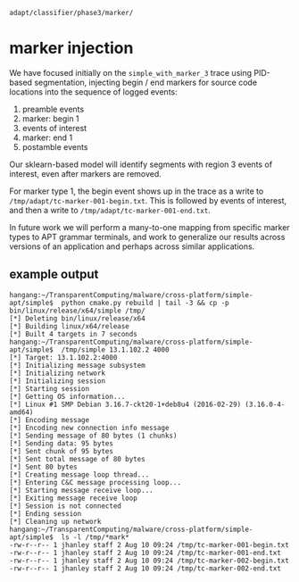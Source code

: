 
    adapt/classifier/phase3/marker/

marker injection
================

We have focused initially on the  `simple_with_marker_3` trace using PID-based segmentation,
injecting begin / end markers for source code locations into
the sequence of logged events:

1. preamble events
2. marker: begin 1
3. events of interest
4. marker: end 1
5. postamble events

Our sklearn-based model will
identify segments with region 3 events of interest,
even after markers are removed.

For marker type 1, the begin event shows up in
the trace as a write to `/tmp/adapt/tc-marker-001-begin.txt`.
This is followed by events of interest,
and then a write to `/tmp/adapt/tc-marker-001-end.txt`.

In future work we will perform a many-to-one mapping
from specific marker types to APT grammar terminals,
and work to generalize our results across versions of an application
and perhaps across similar applications.

example output
--------------

    hangang:~/TransparentComputing/malware/cross-platform/simple-apt/simple$  python cmake.py rebuild | tail -3 && cp -p bin/linux/release/x64/simple /tmp/
    [*] Deleting bin/linux/release/x64
    [*] Building linux/x64/release
    [*] Built 4 targets in 7 seconds
    hangang:~/TransparentComputing/malware/cross-platform/simple-apt/simple$  /tmp/simple 13.1.102.2 4000
    [*] Target: 13.1.102.2:4000
    [*] Initializing message subsystem
    [*] Initializing network
    [*] Initializing session
    [*] Starting session
    [*] Getting OS information...
    [*] Linux #1 SMP Debian 3.16.7-ckt20-1+deb8u4 (2016-02-29) (3.16.0-4-amd64)
    [*] Encoding message
    [*] Encoding new connection info message
    [*] Sending message of 80 bytes (1 chunks)
    [*] Sending data: 95 bytes
    [*] Sent chunk of 95 bytes
    [*] Sent total message of 80 bytes
    [*] Sent 80 bytes
    [*] Creating message loop thread...
    [*] Entering C&C message processing loop...
    [*] Starting message receive loop...
    [*] Exiting message receive loop
    [*] Session is not connected
    [*] Ending session
    [*] Cleaning up network
    hangang:~/TransparentComputing/malware/cross-platform/simple-apt/simple$  ls -l /tmp/*mark*
    -rw-r--r-- 1 jhanley staff 2 Aug 10 09:24 /tmp/tc-marker-001-begin.txt
    -rw-r--r-- 1 jhanley staff 2 Aug 10 09:24 /tmp/tc-marker-001-end.txt
    -rw-r--r-- 1 jhanley staff 2 Aug 10 09:24 /tmp/tc-marker-002-begin.txt
    -rw-r--r-- 1 jhanley staff 2 Aug 10 09:24 /tmp/tc-marker-002-end.txt

